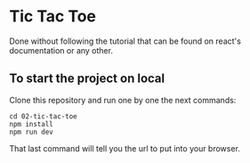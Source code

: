 # Tic Tac Toe
Done without following the tutorial that can be found on react's documentation or any other.

## To start the project on local
Clone this repository and run one by one the next commands:
```
cd 02-tic-tac-toe
npm install
npm run dev
```

That last command will tell you the url to put into your browser.
